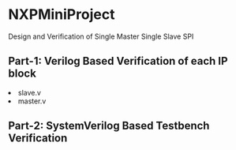# NXPMiniProject
Design and Verification of Single Master Single Slave SPI

## Part-1: Verilog Based Verification of each IP block
<li> slave.v 
<li> master.v
  
## Part-2: SystemVerilog Based Testbench Verification
